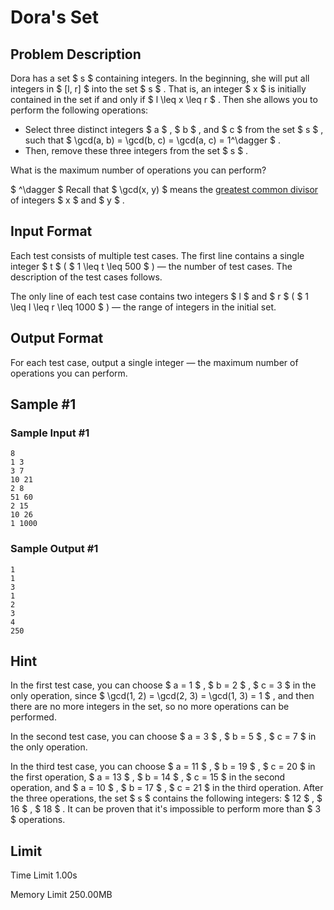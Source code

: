 # Dora's Set

## Problem Description

Dora has a set $ s $ containing integers. In the beginning, she will put all integers in $ [l, r] $ into the set $ s $ . That is, an integer $ x $ is initially contained in the set if and only if $ l \leq x \leq r $ . Then she allows you to perform the following operations:

- Select three distinct integers $ a $ , $ b $ , and $ c $ from the set $ s $ , such that $ \gcd(a, b) = \gcd(b, c) = \gcd(a, c) = 1^\dagger $ .
- Then, remove these three integers from the set $ s $ .

What is the maximum number of operations you can perform?

 $ ^\dagger $ Recall that $ \gcd(x, y) $ means the [greatest common divisor](https://en.wikipedia.org/wiki/Greatest_common_divisor) of integers $ x $ and $ y $ .

## Input Format

Each test consists of multiple test cases. The first line contains a single integer $ t $ ( $ 1 \leq t \leq 500 $ ) — the number of test cases. The description of the test cases follows.

The only line of each test case contains two integers $ l $ and $ r $ ( $ 1 \leq l \leq r \leq 1000 $ ) — the range of integers in the initial set.

## Output Format

For each test case, output a single integer — the maximum number of operations you can perform.

## Sample #1

### Sample Input #1

```
8
1 3
3 7
10 21
2 8
51 60
2 15
10 26
1 1000
```

### Sample Output #1

```
1
1
3
1
2
3
4
250
```

## Hint

In the first test case, you can choose $ a = 1 $ , $ b = 2 $ , $ c = 3 $ in the only operation, since $ \gcd(1, 2) = \gcd(2, 3) = \gcd(1, 3) = 1 $ , and then there are no more integers in the set, so no more operations can be performed.

In the second test case, you can choose $ a = 3 $ , $ b = 5 $ , $ c = 7 $ in the only operation.

In the third test case, you can choose $ a = 11 $ , $ b = 19 $ , $ c = 20 $ in the first operation, $ a = 13 $ , $ b = 14 $ , $ c = 15 $ in the second operation, and $ a = 10 $ , $ b = 17 $ , $ c = 21 $ in the third operation. After the three operations, the set $ s $ contains the following integers: $ 12 $ , $ 16 $ , $ 18 $ . It can be proven that it's impossible to perform more than $ 3 $ operations.

## Limit



Time Limit
1.00s

Memory Limit
250.00MB